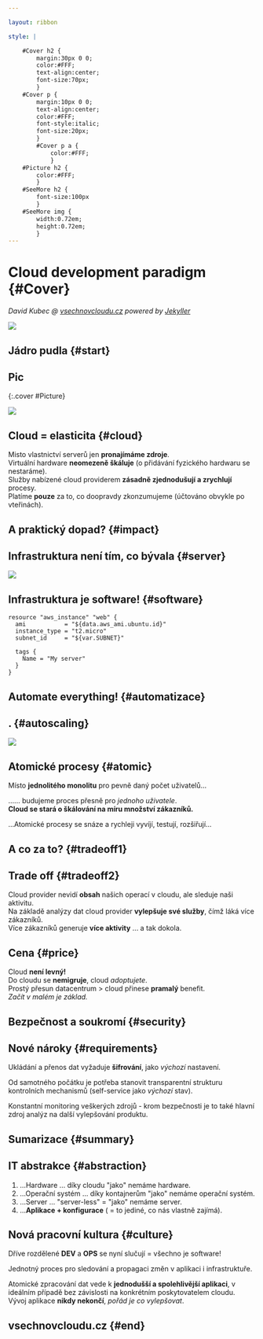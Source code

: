 ```yaml
---

layout: ribbon

style: |

    #Cover h2 {
        margin:30px 0 0;
        color:#FFF;
        text-align:center;
        font-size:70px;
        }
    #Cover p {
        margin:10px 0 0;
        text-align:center;
        color:#FFF;
        font-style:italic;
        font-size:20px;
        }
        #Cover p a {
            color:#FFF;
            }
    #Picture h2 {
        color:#FFF;
        }
    #SeeMore h2 {
        font-size:100px
        }
    #SeeMore img {
        width:0.72em;
        height:0.72em;
        }
---
```


# Cloud development paradigm {#Cover}

*David Kubec @ [vsechnovcloudu.cz](http://vsechnovcloudu.cz/) powered by [Jekyller](https://github.com/shower/jekyller)*

![](img/corpident/cover.jpg)

## **Jádro pudla** {#start}

## Pic
{:.cover #Picture}

![](pictures/slide_9.jpg)

## Cloud = elasticita {#cloud}
Misto vlastnictví serverů jen **pronajímáme zdroje**.  
Virtuální hardware **neomezeně škáluje** (o přidávání fyzického hardwaru se nestaráme).  
Služby nabízené cloud providerem **zásadně zjednodušují a zrychlují** procesy.   
Platíme **pouze** za to, co doopravdy zkonzumujeme (účtováno obvykle po vteřinách).  

## **A praktický dopad?** {#impact}

## Infrastruktura není tím, co bývala {#server}

![](pictures/server.jpg)

## Infrastruktura je software! {#software}

    resource "aws_instance" "web" {
      ami           = "${data.aws_ami.ubuntu.id}"
      instance_type = "t2.micro"
      subnet_id     = "${var.SUBNET}"

      tags {
        Name = "My server"
      }
    }


## **Automate everything!** {#automatizace}

## **.** {#autoscaling}

![](pictures/Horizontal-scaling.gif)

## Atomické procesy {#atomic}

Místo **jednolitého monolitu** pro pevně daný počet uživatelů...  

…... budujeme proces přesně pro *jednoho uživatele*.  
**Cloud se stará o škálování na míru množství zákazníků.**  

…Atomické procesy se snáze a rychleji vyvíjí, testují, rozšiřují...

## **A co za to?** {#tradeoff1}

## Trade off {#tradeoff2}

Cloud provider nevidí **obsah** našich operací v cloudu, ale sleduje naši aktivitu.  
Na základě analýzy dat cloud provider **vylepšuje své služby**, čímž láká více zákazníků.  
Více zákazníků generuje **více aktivity** ... a tak dokola.  

## Cena {#price}

Cloud **není levný!**  
Do cloudu se **nemigruje**, cloud *adoptujete*.  
Prostý přesun datacentrum > cloud přinese **pramalý** benefit.    
*Začít v malém je základ.*  

## **Bezpečnost a soukromí** {#security}

## Nové nároky {#requirements}

Ukládání a přenos dat vyžaduje **šifrování**, jako *výchozí* nastavení.  

Od samotného počátku je potřeba stanovit transparentní strukturu kontrolních mechanismů (self-service jako *výchozí* stav).

Konstantní monitoring veškerých zdrojů - krom bezpečnosti je to také hlavní zdroj analýz na další vylepšování produktu.

## **Sumarizace** {#summary}

## IT abstrakce {#abstraction}

1. …Hardware ... díky cloudu "jako" nemáme hardware.
2. …Operační systém ... díky kontajnerům "jako" nemáme operační systém.
3. …Server ... "server-less" = "jako" nemáme server.
4. …**Aplikace + konfigurace** ( = to jediné, co nás vlastně zajímá).

## Nová pracovní kultura {#culture}

Dříve rozdělené **DEV** a **OPS** se nyní slučují = všechno je software!  

Jednotný proces pro sledování a propagaci změn v aplikaci i infrastruktuře.  

Atomické zpracování dat vede k **jednodušší a spolehlivější aplikaci**, v ideálním případě bez závislosti na konkrétním poskytovatelem cloudu.  
Vývoj aplikace **nikdy nekončí**, *pořád je co vylepšovat*.  

## **vsechnovcloudu.cz** {#end}
